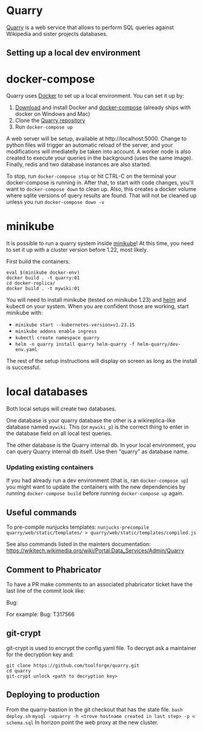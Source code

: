 # Quarry
[Quarry](https://quarry.wmcloud.org/) is a web service that allows to perform SQL 
queries against Wikipedia and sister projects databases.

## Setting up a local dev environment ##

# docker-compose
Quarry uses [Docker](https://docs.docker.com/engine/install/) to set up a local
environment. You can set it up by:

1. [Download](https://docs.docker.com/engine/install/) and install Docker and
   [docker-compose](https://docs.docker.com/compose/) (already ships with docker on Windows and Mac)
3. Clone the [Quarry repository](https://github.com/wikimedia/analytics-quarry-web)
4. Run `docker-compose up`

A web server will be setup, available at http://localhost:5000. Change to python
files will trigger an automatic reload of the server, and your modifications
will imediatelly be taken into account.
A worker node is also created to execute your queries in the background (uses the
same image). Finally, redis and two database instances are also started.

To stop, run `docker-compose stop` or hit CTRL-C on the terminal your docker-compose
is running in. After that, to start with code changes, you'll want to `docker-compose down`
to clean up. Also, this creates a docker volume where sqlite versions of query
results are found. That will not be cleaned up unless you run `docker-compose down -v`



# minikube
It is possible to run a quarry system inside [minikube](https://minikube.sigs.k8s.io/docs/)!
At this time, you need to set it up with a cluster version before 1.22, most likely.

First build the containers:
```
eval $(minikube docker-env)
docker build . -t quarry:01
cd docker-replica/
docker build . -t mywiki:01
```

You will need to install minikube (tested on minikube 1.23) and [helm](https://helm.sh) and kubectl on your system. When you are confident those are working, start minikube with:
 - `minikube start --kubernetes-version=v1.23.15`
 - `minikube addons enable ingress`
 - `kubectl create namespace quarry`
 - `helm -n quarry install quarry helm-quarry -f helm-quarry/dev-env.yaml`

The rest of the setup instructions will display on screen as long as the install is successful.

# local databases
Both local setups will create two databases.

One database is your quarry database the other is a wikireplica-like database
named `mywiki`. This (or `mywiki_p`) is the correct thing to enter in the
database field on all local test queries.

The other database is the Quarry internal db. In your local environment, you can query Quarry internal db itself. Use then
"quarry" as database name.

### Updating existing containers ###

If you had already run a dev environment (that is, ran `docker-compose up`) you might want to update
the containers with the new dependencies by running `docker-compose build` before running
`docker-compose up` again.


## Useful commands ##

To pre-compile nunjucks templates:
`nunjucks-precompile quarry/web/static/templates/ > quarry/web/static/templates/compiled.js`

See also commands listed in the mainters documentation:
https://wikitech.wikimedia.org/wiki/Portal:Data_Services/Admin/Quarry

## Comment to Phabricator ##

To have a PR make comments to an associated phabricator ticket have the last line of the commit look like:

Bug: <ticket number>

For example:
Bug: T317566

## git-crypt ##

git-crypt is used to encrypt the config.yaml file. To decrypt ask a maintainer for the decryption key and:
```
git clone https://github.com/toolforge/quarry.git
cd quarry
git-crypt unlock <path to decryption key>
```

## Deploying to production ##
From the quarry-bastion in the git checkout that has the state file.
`bash deploy.sh`
`mysql -uquarry -h <trove hostname created in last step> -p < schema.sql`
In horizon point the web proxy at the new cluster.
